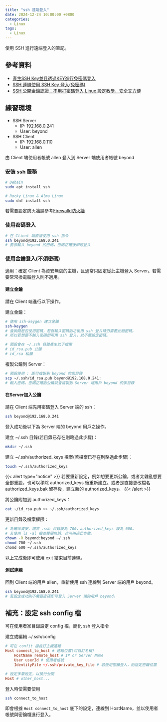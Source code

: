 ```yaml
---
title: "ssh 遠端登入"
date: 2024-12-24 10:00:00 +0800
categories: 
  - Linux
tags:
  - Linux
---
```



使用 SSH 進行遠端登入的筆記。

## 參考資料

- [產生SSH Key並且透過KEY進行免密碼登入](https://xenby.com/b/220-%E6%95%99%E5%AD%B8-%E7%94%A2%E7%94%9Fssh-key%E4%B8%A6%E4%B8%94%E9%80%8F%E9%81%8Ekey%E9%80%B2%E8%A1%8C%E5%85%8D%E5%AF%86%E7%A2%BC%E7%99%BB%E5%85%A5)
- [SSH 連線使用 SSH Key 登入(免密碼)](https://cjk.aiao.today/ssh-key_login_2021/)
- [SSH 公開金鑰認證：不用打密碼登入 Linux 設定教學，安全又方便](https://blog.gtwang.org/linux/linux-ssh-public-key-authentication/)

## 練習環境

- SSH Server
  - IP: 192.168.0.241
  - User: beyond
- SSH Client
  - IP: 192.168.0.110
  - User: allen

由 Client 端使用者帳號 allen 登入到 Server 端使用者帳號 beyond

### 安裝 ssh 服務

```bash
# Debain
sudo apt install ssh

# Rocky Linux & Alma Linux
sudo dnf install ssh
```

若需要設定防火牆請參考[Firewalld防火牆](Debian11/Firewalld防火牆.md)

### 使用密碼登入

```bash
# 在 Client 端直接使用 ssh 指令
ssh beyond@192.168.0.241
# 要求輸入 beyond 的密碼，密碼正確後即可登入
```

### 使用金鑰登入(不須密碼)

適用：確定 Client 為資安無虞的主機，且通常只固定從此主機登入 Server。若需要常常換電腦登入則不適用。

#### 建立金鑰

請在 Client 端進行以下操作。

建立金鑰：

```bash
# 使用 ssh-keygen 建立金鑰
ssh-keygen 
# 會詢問是否使用密碼，若有輸入密碼則之後用 ssh 登入時仍需要此組密碼。
# 所以若想要不輸入密碼即可用 ssh 登入，就不要設定密碼。

# 預設會在 ~/.ssh 目錄產生以下檔案
# id_rsa.pub 公鑰
# id_rsa 私鑰
```

複製公鑰到 Server：

```bash
# 預設使用 : 即可複製到 beyond 的家目錄
scp ~/.ssh/id_rsa.pub beyond@192.168.0.241:
# 輸入密碼，密碼正確則公鑰就會複製到 Server 端用戶 beyond 的家目錄

```

#### 在Server加入公鑰

請在 Client 端先用密碼登入 Server 端的 ssh：

```bash
ssh beyond@192.168.0.241
```

登入成功後以下為 Server 端的 beyond 用戶之操作。

建立 ~/.ssh 目錄(若目錄已存在則略過此步驟)：

```bash
mkdir ~/.ssh
```

建立 ~/.ssh/authorized_keys 檔案(若檔案已存在則略過此步驟)：

```bash
touch ~/.ssh/authorized_keys
```

{{< alert type="notice" >}}
若要重新設定，例如想要更新公鑰，或者太雜亂想要全部重設，也可以移除 authorized_keys 後重新建立。或者是直接更改檔名 authorized_keys.bak 留存後，建立新的 authorized_keys。
{{< /alert >}}

將公鑰附加到 authorized_keys：

```bash
cat ~/id_rsa.pub >> ~/.ssh/authorized_keys
```

更新目錄及檔案權限：

```bash
# 為確保資安，請將 .ssh 目錄設為 700，authorized_keys 設為 600。
# 若使用 ls -al 檢查權限無誤，也可略過此步驟。
chown -R beyond:beyond ~/.ssh
chmod 700 ~/.ssh
chomd 600 ~/.ssh/authorized_keys
```

以上完成後即可使用 exit 結束目前連線。

#### 測試連線

回到 Client 端的用戶 allen，重新使用 ssh 連線到 Server 端的用戶 beyond。

```bash
ssh beyond@192.168.0.241
# 若設定成功則不需要密碼即可登入 Server 端的用戶 beyond。
```

## 補充：設定 ssh config 檔

可在使用者家目錄設定 config 檔，簡化 ssh 登入指令

建立或編輯 ~/.ssh/config

```conf
# 可在 confit 檔自訂主機連線
Host connect_to_host # 連線位置(可自訂名稱)
    HostName remote_host # IP or Server Name
    User userId # 使用者帳號
    IdentityFile ~/.ssh/private_key_file # 若使用密鑰登入，則指定密鑰位置

# 設定多筆設定，以換行分開
Host # other_host...
```

登入時使需要使用

```bash
ssh connect_to_host
```

即會根據 `Host connect_to_host` 底下的設定，連線到 HostName，並以使用者帳號與密鑰檔進行登入。
